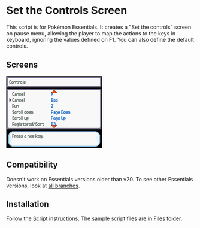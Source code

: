 # Set the Controls Screen
This script is for Pokémon Essentials. It creates a "Set the controls" screen on pause menu, allowing the player to map the actions to the keys in keyboard, ignoring the values defined on F1. You can also define the default controls.

## Screens
![](Screens/screen.png)

## Compatibility
Doesn't work on Essentials versions older than v20. To see other Essentials versions, look at [all branches](../../branches/all).

## Installation
Follow the [Script](/Script.rb) instructions. The sample script files are in [Files folder](/Files).